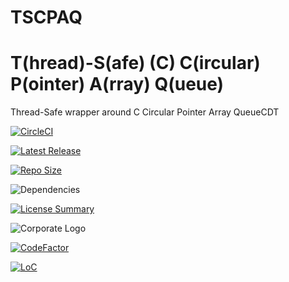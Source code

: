 # TSCPAQ
T(hread)-S(afe) (C) C(ircular) P(ointer) A(rray) Q(ueue)
==========
Thread-Safe wrapper around C Circular Pointer Array QueueCDT

[![CircleCI](https://img.shields.io/circleci/build/github/InnovAnon-Inc/TSCPAQ?color=%23FF1100&logo=InnovAnon%2C%20Inc.&logoColor=%23FF1133&style=plastic)](https://circleci.com/gh/InnovAnon-Inc/TSCPAQ)

[![Latest Release](https://img.shields.io/github/commits-since/InnovAnon-Inc/TSCPAQ/latest?color=%23FF1100&include_prereleases&logo=InnovAnon%2C%20Inc.&logoColor=%23FF1133&style=plastic)](https://github.com/InnovAnon-Inc/TSCPAQ/releases/latest)

[![Repo Size](https://img.shields.io/github/repo-size/InnovAnon-Inc/TSCPAQ?color=%23FF1100&logo=InnovAnon%2C%20Inc.&logoColor=%23FF1133&style=plastic)](https://github.com/InnovAnon-Inc/TSCPAQ)

![Dependencies](https://img.shields.io/librariesio/github/InnovAnon-Inc/TSCPAQ?color=%23FF1100&style=plastic)

[![License Summary](https://img.shields.io/github/license/InnovAnon-Inc/TSCPAQ?color=%23FF1100&label=Free%20Code%20for%20a%20Free%20World%21&logo=InnovAnon%2C%20Inc.&logoColor=%23FF1133&style=plastic)](https://tldrlegal.com/license/unlicense#summary)

![Corporate Logo](https://i.imgur.com/UD8y4Is.gif)

[![CodeFactor](https://www.codefactor.io/repository/github/InnovAnon-Inc/TSCPAQ/badge)](https://www.codefactor.io/repository/github/InnovAnon-Inc/TSCPAQ)

[![LoC](https://tokei.rs/b1/github/InnovAnon-Inc/TSCPAQ?category=code)](https://github.com/InnovAnon-Inc/TSCPAQ)

